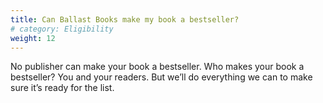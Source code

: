 ```yaml
---
title: Can Ballast Books make my book a bestseller? 
# category: Eligibility
weight: 12
---
```


No publisher can make your book a bestseller. Who makes your book a bestseller? You and your readers. But we’ll do everything we can to make sure it’s ready for the list. 